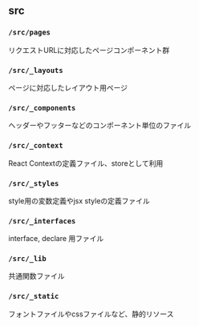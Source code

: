 ## src

### `/src/pages`
リクエストURLに対応したページコンポーネント群

### `/src/_layouts`
ページに対応したレイアウト用ページ

### `/src/_components`
ヘッダーやフッターなどのコンポーネント単位のファイル

### `/src/_context`
React Contextの定義ファイル、storeとして利用

### `/src/_styles`
style用の変数定義やjsx styleの定義ファイル

### `/src/_interfaces`
interface, declare 用ファイル

### `/src/_lib`
共通関数ファイル

### `/src/_static`
フォントファイルやcssファイルなど、静的リソース
